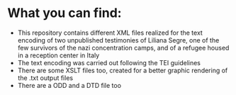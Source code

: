 # What you can find:
- This repository contains different XML files realized for the text encoding of two unpublished testimonies of Liliana Segre, one of the few survivors of the nazi concentration camps, and of a refugee housed in a reception center in Italy
- The text encoding was carried out following the TEI guidelines
- There are some XSLT files too, created for a better graphic rendering of the .txt output files
- There are a ODD and a DTD file too
